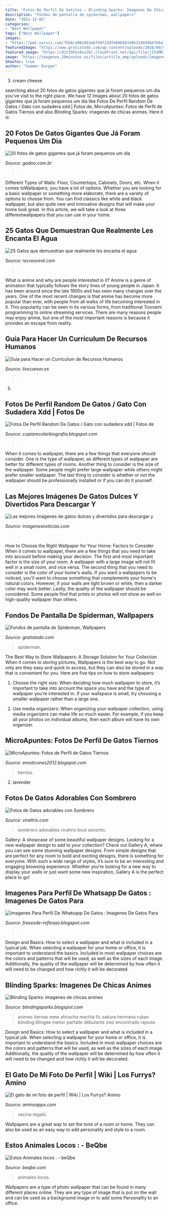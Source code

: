 ```yaml
---
title: "Fotos De Perfil De Gatitos ~ Blinding Sparks: Imagenes De Chicas Animes"
description: "Fondos de pantalla de spiderman, wallpapers"
date: "2021-12-05"
categories:
- "Best Wallpaper"
tags: ["Best Wallpaper"]
images:
- "https://pm1.narvii.com/7568/a98c053abf49723dfe60b663d8b324b94b6fb6afr1-1280-960v2_hq.jpg"
featuredImage: "https://www.gratistodo.com/wp-content/uploads/2016/09/Spiderman-Wallpapers-12.jpg"
featured_image: "https://d1t35hkz8sx2bl.cloudfront.net/api/file/jIYoMRiRQ0KPey4N6qs2?cache=true"
image: "https://imagenes.20minutos.es/files/article_amp/uploads/imagenes/2020/05/23/imagen-de-archivo-de-un-gato.jpeg"
ShowToc: true
author: "Summer Durgan"
---
```



3. cream cheese 

	

		
searching about 20 fotos de gatos gigantes que já foram pequenos um dia you've visit to the right place. We have 12 Images about 20 fotos de gatos gigantes que já foram pequenos um dia like Fotos De Perfil Random De Gatos / Gato con sudadera xdd | Fotos de, MicroApuntes: Fotos de Perfil de Gatos Tiernos and also Blinding Sparks: imagenes de chicas animes. Here it is:
		
    
## 20 Fotos De Gatos Gigantes Que Já Foram Pequenos Um Dia

<img loading=lazy src="https://www.gadoo.com.br/wp-content/uploads/2016/11/1075.jpg" onerror="this.onerror=null;this.src='https://tse2.mm.bing.net/th?id=OIP.1dcmqY-om744GzxKqIGLqAHaLH&amp;pid=15.1';" alt="20 fotos de gatos gigantes que já foram pequenos um dia">

_Source: gadoo.com.br_

>. 

	

Different Types of Walls: Floor, Countertops, Cabinets, Doors, etc.
When it comes toWallpapers, you have a lot of options. Whether you are looking for a basic wallpaper or something more elaborate, there are a variety of options to choose from. You can find classics like white and black wallpaper, but also quite new and innovative designs that will make your home look great. In this article, we will take a look at three differentwallpapers that you can use in your home.

    
## 25 Gatos Que Demuestran Que Realmente Les Encanta El Agua

<img loading=lazy src="http://www.recreoviral.com/wp-content/uploads/2015/03/Gatos-que-aman-bañarse-19.png" onerror="this.onerror=null;this.src='https://tse3.mm.bing.net/th?id=OIP.oVzfckn382pMAtWtsLWdwAHaG0&amp;pid=15.1';" alt="25 Gatos que demuestran que realmente les encanta el agua">

_Source: recreoviral.com_

>. 

	

What is anime and why are people interested in it?
Anime is a genre of animation that typically follows the story lines of young people in Japan. It has been around since the late 1800s and has seen many changes over the years. One of the most recent changes is that anime has become more popular than ever, with people from all walks of life becoming interested in it. This popularity can be seen in its various forms, from traditional Toonami programming to online streaming services. There are many reasons people may enjoy anime, but one of the most important reasons is because it provides an escape from reality.

    
## Guía Para Hacer Un Currículum De Recursos Humanos

<img loading=lazy src="https://cdn-images.livecareer.es/pages/curriculum_recursos_humanos_lces_3.jpg" onerror="this.onerror=null;this.src='https://tse3.mm.bing.net/th?id=OIP.0iFi9js2L1PaLpEyJLsm_gAAAA&amp;pid=15.1';" alt="Guía para Hacer un Currículum de Recursos Humanos">

_Source: livecareer.es_

>. 

	

5.

    
## Fotos De Perfil Random De Gatos / Gato Con Sudadera Xdd | Fotos De

<img loading=lazy src="https://i.pinimg.com/736x/77/64/9f/77649f40ea6f3bcbaae73a2911ef214a.jpg" onerror="this.onerror=null;this.src='https://tse4.mm.bing.net/th?id=OIP.yKQMHWsnFZ5q7qSo_OhqagHaHa&amp;pid=15.1';" alt="Fotos De Perfil Random De Gatos / Gato con sudadera xdd | Fotos de">

_Source: copiarecolarbiografia.blogspot.com_

>. 

	

When it comes to wallpaper, there are a few things that everyone should consider. One is the type of wallpaper, as different types of wallpaper are better for different types of rooms. Another thing to consider is the size of the wallpaper. Some people might prefer large wallpaper while others might prefer smaller wallpaper. The last thing to consider is whether or not the wallpaper should be professionally installed or if you can do it yourself.

    
## Las Mejores Imágenes De Gatos Dulces Y Divertidos Para Descargar Y

<img loading=lazy src="https://imagenesnoticias.com/wp-content/uploads/2016/02/075bbbc237dd6289fe2089d0d9b393d3.jpg" onerror="this.onerror=null;this.src='https://tse2.mm.bing.net/th?id=OIP.AwVVBBpgddudRgCqXg3XogHaLG&amp;pid=15.1';" alt="Las mejores imágenes de gatos dulces y divertidos para descargar y">

_Source: imagenesnoticias.com_

>. 

	

How to Choose the Right Wallpaper for Your Home: Factors to Consider
When it comes to wallpaper, there are a few things that you need to take into account before making your decision. The first and most important factor is the size of your room. A wallpaper with a large image will not fit well in a small room, and vice versa. 
The second thing that you need to consider is the color of your home's walls. If you want a wallpapers to be noticed, you'll want to choose something that complements your home's natural colors. However, if your walls are light brown or white, then a darker color may work better. 
Lastly, the quality of the wallpaper should be considered. Some people find that prints or photos will not show as well on high-quality wallpaper than others.

    
## Fondos De Pantalla De Spiderman, Wallpapers

<img loading=lazy src="https://www.gratistodo.com/wp-content/uploads/2016/09/Spiderman-Wallpapers-12.jpg" onerror="this.onerror=null;this.src='https://tse3.mm.bing.net/th?id=OIP.AMmMOY-q-8SaUHfA76fAVAHaEo&amp;pid=15.1';" alt="Fondos de pantalla de Spiderman, Wallpapers">

_Source: gratistodo.com_

>spiderman. 

	

The Best Way to Store Wallpapers: A Storage Solution for Your Collection
When it comes to storing pictures, Wallpapers is the best way to go. Not only are they easy and quick to access, but they can also be stored in a way that is convenient for you. Here are five tips on how to store wallpapers:
1) Choose the right size: When deciding how much wallpaper to store, it’s important to take into account the space you have and the type of wallpaper you’re interested in. If your wallspace is small, try choosing a smaller wallpaper rather than a large one.

2) Use media organizers: When organizing your wallpaper collection, using media organizers can make life so much easier. For example, if you keep all your photos on individual albums, then each album will have its own organizer.

    
## MicroApuntes: Fotos De Perfil De Gatos Tiernos

<img loading=lazy src="https://1.bp.blogspot.com/-ajhLmIANUDA/VTAwYUQ_R3I/AAAAAAAAJ80/tSYsSGruOb8/s1600/Foto-de-perfil-de-Gato.png" onerror="this.onerror=null;this.src='https://tse1.mm.bing.net/th?id=OIP.ijHnjas7xfthH6yPex7J7gHaHa&amp;pid=15.1';" alt="MicroApuntes: Fotos de Perfil de Gatos Tiernos">

_Source: emoticones2012.blogspot.com_

>tiernos. 

	

2. lavender 

    
## Fotos De Gatos Adorables Con Sombrero

<img loading=lazy src="https://www.viraltrix.com/wp-content/uploads/2015/10/senorito-gato.jpg" onerror="this.onerror=null;this.src='https://tse3.mm.bing.net/th?id=OIP.jrG0CEe1Ot-a9jigcTxUrQHaJ4&amp;pid=15.1';" alt="Fotos de Gatos adorables con Sombrero">

_Source: viraltrix.com_

>sombrero adorables viraltrix bout senorito. 

	

Gallery: A showcase of some beautiful wallpaper designs.
Looking for a new wallpaper design to add to your collection? Check out Gallery A, where you can see some stunning wallpaper designs. From simple designs that are perfect for any room to bold and exciting designs, there is something for everyone. With such a wide range of styles, it’s sure to be an interesting and engaging browsing experience. Whether you’re looking for a new way to display your walls or just want some new inspiration, Gallery A is the perfect place to go!





	
	
    
## Imagenes Para Perfil De Whatsapp De Gatos : Imagenes De Gatos Para

<img loading=lazy src="https://imagenes.20minutos.es/files/article_amp/uploads/imagenes/2020/05/23/imagen-de-archivo-de-un-gato.jpeg" onerror="this.onerror=null;this.src='https://tse2.mm.bing.net/th?id=OIP.oBy_YPXk1z8UyDDSJRPSkAHaEK&amp;pid=15.1';" alt="Imagenes Para Perfil De Whatsapp De Gatos : Imagenes De Gatos Para">

_Source: frasesde-reflexao.blogspot.com_

>. 

	

Design and Basics: How to select a wallpaper and what is included in a typical job.
When selecting a wallpaper for your home or office, it is important to understand the basics. Included in most wallpaper choices are the colors and patterns that will be used, as well as the sizes of each image. Additionally, the quality of the wallpaper will be determined by how often it will need to be changed and how richly it will be decorated.

    
## Blinding Sparks: Imagenes De Chicas Animes

<img loading=lazy src="http://4.bp.blogspot.com/-4juObwD3zW0/TiNQglbfNAI/AAAAAAAAABE/spP6QAPmQd4/s1600/4.jpg" onerror="this.onerror=null;this.src='https://tse2.mm.bing.net/th?id=OIP.oWEUrK-CsYKx1GD_eEr63AHaKc&amp;pid=15.1';" alt="Blinding Sparks: imagenes de chicas animes">

_Source: blindingsparks.blogspot.com_

>animes tiernas mew shiracha machia fic sakura hermana ruban blinding blingee menor parfaite débutants zwz encontrado rajoute. 

	

Design and Basics: How to select a wallpaper and what is included in a typical job.
When selecting a wallpaper for your home or office, it is important to understand the basics. Included in most wallpaper choices are the colors and patterns that will be used, as well as the sizes of each image. Additionally, the quality of the wallpaper will be determined by how often it will need to be changed and how richly it will be decorated.

    
## El Gato De Mi Foto De Perfil | Wiki | Los Furrys? Amino

<img loading=lazy src="https://pm1.narvii.com/7568/a98c053abf49723dfe60b663d8b324b94b6fb6afr1-1280-960v2_hq.jpg" onerror="this.onerror=null;this.src='https://tse3.mm.bing.net/th?id=OIP.XFx60pqY448Q93tYQx-PNgHaFj&amp;pid=15.1';" alt="El gato de mi foto de perfil | Wiki | Los Furrys? Amino">

_Source: aminoapps.com_

>vecina regaló. 

	

Wallpapers are a great way to set the tone of a room or home. They can also be used as an easy way to add personality and style to a room.

    
## Estos Animales Locos : - BeQbe

<img loading=lazy src="https://d1t35hkz8sx2bl.cloudfront.net/api/file/jIYoMRiRQ0KPey4N6qs2?cache=true" onerror="this.onerror=null;this.src='https://tse1.mm.bing.net/th?id=OIP.VabkRhMdhqC_oDXfrCRe5AHaGq&amp;pid=15.1';" alt="Estos Animales locos : - beQbe">

_Source: beqbe.com_

>animales locos. 

	



Wallpapers are a type of photo wallpaper that can be found in many different places online. They are any type of image that is put on the wall and can be used as a background image or to add some Personality to an office.

